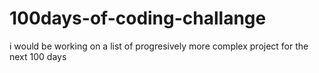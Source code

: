 # 100days-of-coding-challange
i would be working on a list of progresively more complex project for the next 100 days

